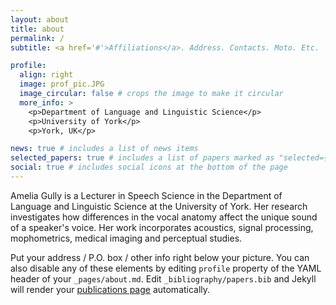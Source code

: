 ```yaml
---
layout: about
title: about
permalink: /
subtitle: <a href='#'>Affiliations</a>. Address. Contacts. Moto. Etc.

profile:
  align: right
  image: prof_pic.JPG
  image_circular: false # crops the image to make it circular
  more_info: >
    <p>Department of Language and Linguistic Science</p>
    <p>University of York</p>
    <p>York, UK</p>

news: true # includes a list of news items
selected_papers: true # includes a list of papers marked as "selected={true}"
social: true # includes social icons at the bottom of the page
---
```


Amelia Gully is a Lecturer in Speech Science in the Department of Language and Linguistic Science at the University of York. Her research investigates how differences in the vocal anatomy affect the unique sound of a speaker's voice. Her work incorporates acoustics, signal processing, mophometrics, medical imaging and perceptual studies. 

Put your address / P.O. box / other info right below your picture. You can also disable any of these elements by editing `profile` property of the YAML header of your `_pages/about.md`. Edit `_bibliography/papers.bib` and Jekyll will render your [publications page](/al-folio/publications/) automatically.
